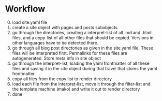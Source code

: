 # Workflow

0. load site.yaml file
1. create a site object with pages and posts subobjects.
2. go through the directories, creating a interpret-list of all .md and .html files,
and a copy-list of all other files that should be copied. Versions in other languages have to be detected there. 
3. go through all blog post directories as given in the site.yaml file. These files will be interpreted first. Permalinks for these files are autogenerated. Store meta info in site object
4. go through the interpret-list, loading the yaml frontmatter of all these files and saving it in the site object during that travel that stores the yaml frontmatter
5. copy all files from the copy list to render directory
6. load each file from the interpret-list, move it through the filter-list
and the template machine (mako) and write it out to render directory
7. done